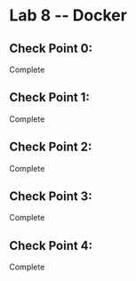 # Lab 8 -- Docker
## Check Point 0:
Complete




## Check Point 1:
Complete




## Check Point 2:
Complete





## Check Point 3:
Complete





## Check Point 4:
Complete



